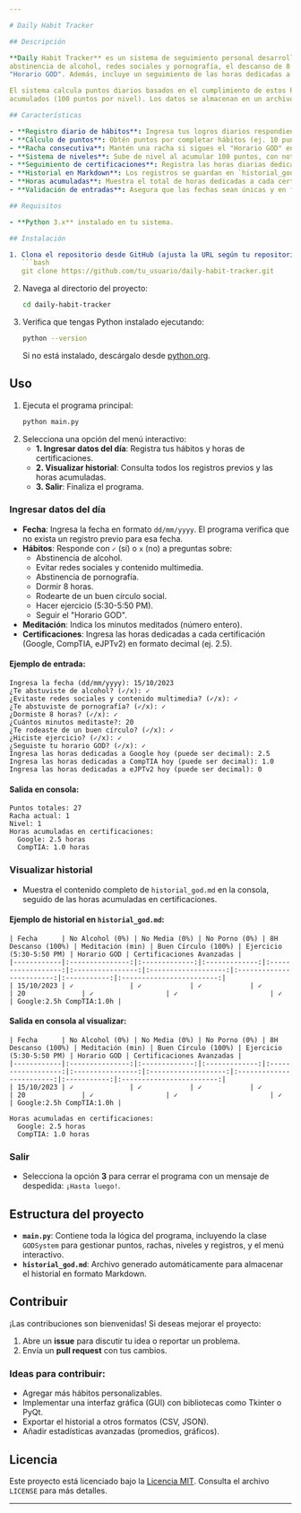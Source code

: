 ```yaml
---

# Daily Habit Tracker

## Descripción

**Daily Habit Tracker** es un sistema de seguimiento personal desarrollado en Python que te permite monitorear y mejorar tus hábitos diarios. Este programa registra tu progreso en áreas clave como la
abstinencia de alcohol, redes sociales y pornografía, el descanso de 8 horas, la meditación, la calidad de tus relaciones sociales, el ejercicio físico y la adherencia a un horario específico denominado
"Horario GOD". Además, incluye un seguimiento de las horas dedicadas a certificaciones técnicas como Google, CompTIA y eJPTv2.

El sistema calcula puntos diarios basados en el cumplimiento de estos hábitos, mantiene una racha si sigues el "Horario GOD" de manera consecutiva y te permite avanzar a través de niveles según los puntos
acumulados (100 puntos por nivel). Los datos se almacenan en un archivo Markdown (`historial_god.md`) para facilitar su revisión y seguimiento.

## Características

- **Registro diario de hábitos**: Ingresa tus logros diarios respondiendo preguntas simples con `✓` (sí) o `x` (no).
- **Cálculo de puntos**: Obtén puntos por completar hábitos (ej. 10 puntos por seguir el Horario GOD, 3 por ejercicio, etc.) y por meditar (1 punto cada 10 minutos).
- **Racha consecutiva**: Mantén una racha si sigues el "Horario GOD" en días consecutivos; la racha se reinicia si fallas o hay un salto en las fechas.
- **Sistema de niveles**: Sube de nivel al acumular 100 puntos, con notificación en consola al alcanzar un nuevo nivel.
- **Seguimiento de certificaciones**: Registra las horas diarias dedicadas a certificaciones (Google, CompTIA, eJPTv2) y visualiza las horas acumuladas.
- **Historial en Markdown**: Los registros se guardan en `historial_god.md` en formato de tabla, incluyendo las horas diarias de certificaciones.
- **Horas acumuladas**: Muestra el total de horas dedicadas a cada certificación al ingresar datos o visualizar el historial.
- **Validación de entradas**: Asegura que las fechas sean únicas y en formato correcto (`dd/mm/yyyy`), y que las horas sean números positivos.

## Requisitos

- **Python 3.x** instalado en tu sistema.

## Instalación

1. Clona el repositorio desde GitHub (ajusta la URL según tu repositorio):
   ```bash
   git clone https://github.com/tu_usuario/daily-habit-tracker.git
   ```
2. Navega al directorio del proyecto:
   ```bash
   cd daily-habit-tracker
   ```
3. Verifica que tengas Python instalado ejecutando:
   ```bash
   python --version
   ```
   Si no está instalado, descárgalo desde [python.org](https://www.python.org/).

## Uso

1. Ejecuta el programa principal:
   ```bash
   python main.py
   ```
2. Selecciona una opción del menú interactivo:
   - **1. Ingresar datos del día**: Registra tus hábitos y horas de certificaciones.
   - **2. Visualizar historial**: Consulta todos los registros previos y las horas acumuladas.
   - **3. Salir**: Finaliza el programa.

### Ingresar datos del día

- **Fecha**: Ingresa la fecha en formato `dd/mm/yyyy`. El programa verifica que no exista un registro previo para esa fecha.
- **Hábitos**: Responde con `✓` (sí) o `x` (no) a preguntas sobre:
  - Abstinencia de alcohol.
  - Evitar redes sociales y contenido multimedia.
  - Abstinencia de pornografía.
  - Dormir 8 horas.
  - Rodearte de un buen círculo social.
  - Hacer ejercicio (5:30-5:50 PM).
  - Seguir el "Horario GOD".
- **Meditación**: Indica los minutos meditados (número entero).
- **Certificaciones**: Ingresa las horas dedicadas a cada certificación (Google, CompTIA, eJPTv2) en formato decimal (ej. 2.5).

#### Ejemplo de entrada:
```
Ingresa la fecha (dd/mm/yyyy): 15/10/2023
¿Te abstuviste de alcohol? (✓/x): ✓
¿Evitaste redes sociales y contenido multimedia? (✓/x): ✓
¿Te abstuviste de pornografía? (✓/x): ✓
¿Dormiste 8 horas? (✓/x): ✓
¿Cuántos minutos meditaste?: 20
¿Te rodeaste de un buen círculo? (✓/x): ✓
¿Hiciste ejercicio? (✓/x): ✓
¿Seguiste tu horario GOD? (✓/x): ✓
Ingresa las horas dedicadas a Google hoy (puede ser decimal): 2.5
Ingresa las horas dedicadas a CompTIA hoy (puede ser decimal): 1.0
Ingresa las horas dedicadas a eJPTv2 hoy (puede ser decimal): 0
```

#### Salida en consola:
```
Puntos totales: 27
Racha actual: 1
Nivel: 1
Horas acumuladas en certificaciones:
  Google: 2.5 horas
  CompTIA: 1.0 horas
```

### Visualizar historial

- Muestra el contenido completo de `historial_god.md` en la consola, seguido de las horas acumuladas en certificaciones.

#### Ejemplo de historial en `historial_god.md`:
```
| Fecha      | No Alcohol (0%) | No Media (0%) | No Porno (0%) | 8H Descanso (100%) | Meditación (min) | Buen Círculo (100%) | Ejercicio (5:30-5:50 PM) | Horario GOD | Certificaciones Avanzadas |
|------------|:---------------:|:-------------:|:-------------:|:------------------:|:----------------:|:-------------------:|:------------------------:|:-----------:|:------------------------:|
| 15/10/2023 | ✓              | ✓            | ✓            | ✓                 | 20              | ✓                  | ✓                       | ✓          | Google:2.5h CompTIA:1.0h |
```

#### Salida en consola al visualizar:
```
| Fecha      | No Alcohol (0%) | No Media (0%) | No Porno (0%) | 8H Descanso (100%) | Meditación (min) | Buen Círculo (100%) | Ejercicio (5:30-5:50 PM) | Horario GOD | Certificaciones Avanzadas |
|------------|:---------------:|:-------------:|:-------------:|:------------------:|:----------------:|:-------------------:|:------------------------:|:-----------:|:------------------------:|
| 15/10/2023 | ✓              | ✓            | ✓            | ✓                 | 20              | ✓                  | ✓                       | ✓          | Google:2.5h CompTIA:1.0h |

Horas acumuladas en certificaciones:
  Google: 2.5 horas
  CompTIA: 1.0 horas
```

### Salir

- Selecciona la opción **3** para cerrar el programa con un mensaje de despedida: `¡Hasta luego!`.

## Estructura del proyecto

- **`main.py`**: Contiene toda la lógica del programa, incluyendo la clase `GODSystem` para gestionar puntos, rachas, niveles y registros, y el menú interactivo.
- **`historial_god.md`**: Archivo generado automáticamente para almacenar el historial en formato Markdown.

## Contribuir

¡Las contribuciones son bienvenidas! Si deseas mejorar el proyecto:

1. Abre un **issue** para discutir tu idea o reportar un problema.
2. Envía un **pull request** con tus cambios.

### Ideas para contribuir:
- Agregar más hábitos personalizables.
- Implementar una interfaz gráfica (GUI) con bibliotecas como Tkinter o PyQt.
- Exportar el historial a otros formatos (CSV, JSON).
- Añadir estadísticas avanzadas (promedios, gráficos).

## Licencia

Este proyecto está licenciado bajo la [Licencia MIT](LICENSE). Consulta el archivo `LICENSE` para más detalles.

---
```

